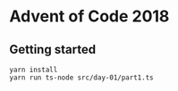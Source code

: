 # Advent of Code 2018

## Getting started

```
yarn install
yarn run ts-node src/day-01/part1.ts
```
